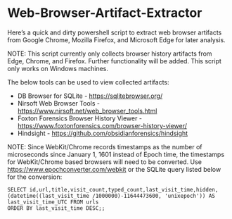 # Web-Browser-Artifact-Extractor
Here’s a quick and dirty powershell script to extract web browser artifacts from Google Chrome, Mozilla Firefox, and Microsoft Edge for later analysis.

NOTE: This script currently only collects browser history artifacts from Edge, Chrome, and Firefox. Further functionality will be added. This script only works on Windows machines.

The below tools can be used to view collected artifacts:

- DB Browser for SQLite - https://sqlitebrowser.org/
- Nirsoft Web Browser Tools - https://www.nirsoft.net/web_browser_tools.html
- Foxton Forensics Browser History Viewer - https://www.foxtonforensics.com/browser-history-viewer/
- Hindsight - https://github.com/obsidianforensics/hindsight

NOTE: Since WebKit/Chrome records timestamps as the number of microseconds since January 1, 1601 instead of Epoch time, the timestamps for WebKit/Chrome based browsers will need to be converted. Use https://www.epochconverter.com/webkit or the SQLite query listed below for the conversion:

```
SELECT id,url,title,visit_count,typed_count,last_visit_time,hidden, (datetime((last_visit_time /1000000)-11644473600, 'unixepoch')) AS last_visit_time_UTC FROM urls
ORDER BY last_visit_time DESC;;
```
